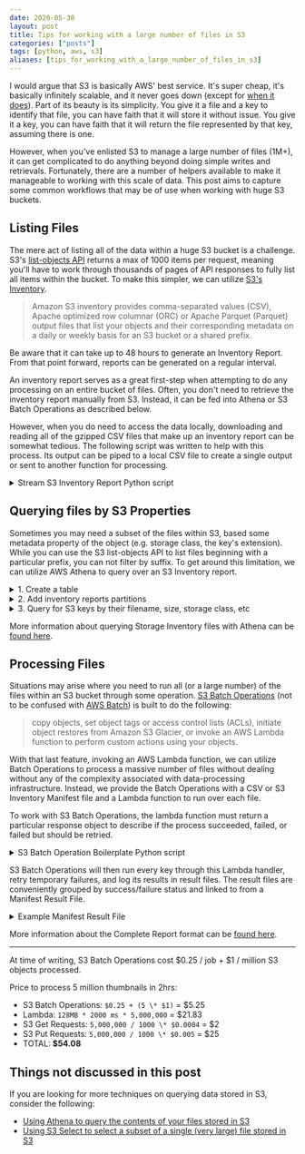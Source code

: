 ```yaml
---
date: 2020-05-30
layout: post
title: Tips for working with a large number of files in S3
categories: ["posts"]
tags: [python, aws, s3]
aliases: [tips_for_working_with_a_large_number_of_files_in_s3]
---
```


I would argue that S3 is basically AWS' best service. It's super cheap, it's basically infinitely scalable, and it never goes down (except for [when it does](https://www.theregister.co.uk/2017/03/01/aws_s3_outage/)). Part of its beauty is its simplicity. You give it a file and a key to identify that file, you can have faith that it will store it without issue. You give it a key, you can have faith that it will return the file represented by that key, assuming there is one.

However, when you've enlisted S3 to manage a large number of files (1M+), it can get complicated to do anything beyond doing simple writes and retrievals. Fortunately, there are a number of helpers available to make it manageable to working with this scale of data. This post aims to capture some common workflows that may be of use when working with huge S3 buckets.

## Listing Files

The mere act of listing all of the data within a huge S3 bucket is a challenge. S3's [list-objects API](https://docs.aws.amazon.com/cli/latest/reference/s3api/list-objects.html) returns a max of 1000 items per request, meaning you'll have to work through thousands of pages of API responses to fully list all items within the bucket. To make this simpler, we can utilize [S3's Inventory](https://docs.aws.amazon.com/AmazonS3/latest/dev/storage-inventory.html).

> Amazon S3 inventory provides comma-separated values (CSV), Apache optimized row columnar (ORC) or Apache Parquet (Parquet) output files that list your objects and their corresponding metadata on a daily or weekly basis for an S3 bucket or a shared prefix.

Be aware that it can take up to 48 hours to generate an Inventory Report. From that point forward, reports can be generated on a regular interval.

An inventory report serves as a great first-step when attempting to do any processing on an entire bucket of files. Often, you don't need to retrieve the inventory report manually from S3. Instead, it can be fed into Athena or S3 Batch Operations as described below.

However, when you do need to access the data locally, downloading and reading all of the gzipped CSV files that make up an inventory report can be somewhat tedious. The following script was written to help with this process. Its output can be piped to a local CSV file to create a single output or sent to another function for processing.

<details>
  <summary>Stream S3 Inventory Report Python script</summary>

```py
import json
import csv
import gzip

import boto3

s3 = boto3.resource('s3')


def list_keys(bucket, manifest_key):
    manifest = json.load(s3.Object(bucket, manifest_key).get()['Body'])
    for obj in manifest['files']:
        gzip_obj = s3.Object(bucket_name=bucket, key=obj['key'])
        buffer = gzip.open(gzip_obj.get()["Body"], mode='rt')
        reader = csv.reader(buffer)
        for row in reader:
            yield row


if __name__ == '__main__':
    bucket = 's3-inventory-output-bucket'
    manifest_key = 'path/to/my/inventory/2019-12-15T00-00Z/manifest.json'

    for bucket, key, *rest in list_keys(bucket, manifest_key):
        print(bucket, key, *rest)
```

</details>

## Querying files by S3 Properties

Sometimes you may need a subset of the files within S3, based some metadata property of the object (e.g. storage class, the key's extension). While you can use the S3 list-objects API to list files beginning with a particular prefix, you can not filter by suffix. To get around this limitation, we can utilize AWS Athena to query over an S3 Inventory report.

<details>
  <summary>1. Create a table</summary>

_This example assumes that you chose `CSV` as the S3 Inventory Output Format. For information on other formats, review [the docs.](https://docs.aws.amazon.com/athena/latest/ug/supported-format.html)_

```sql
CREATE EXTERNAL TABLE your_table_name(
  `bucket` string,
  key string,
  version_id string,
  is_latest boolean,
  is_delete_marker boolean,
  size bigint,
  last_modified_date timestamp,
  e_tag string,
  storage_class string,
  is_multipart_uploaded boolean,
  replication_status string,
  encryption_status string,
  object_lock_retain_until_date timestamp,
  object_lock_mode string,
  object_lock_legal_hold_status string
  )
  PARTITIONED BY (dt string)
  ROW FORMAT DELIMITED
    FIELDS TERMINATED BY ','
    ESCAPED BY '\\'
    LINES TERMINATED BY '\n'
  STORED AS INPUTFORMAT 'org.apache.hadoop.hive.ql.io.SymlinkTextInputFormat'
  OUTPUTFORMAT  'org.apache.hadoop.hive.ql.io.IgnoreKeyTextOutputFormat'
  LOCATION 's3://destination-prefix/source-bucket/YOUR_CONFIG_ID/hive/';
```

</details>

<details>
  <summary>2. Add inventory reports partitions</summary>

```sql
MSCK REPAIR TABLE your_table_name;
```

</details>

<details>
  <summary>3. Query for S3 keys by their filename, size, storage class, etc</summary>

```sql
SELECT storage_class, count(*) as count
FROM your_table_name
WHERE dt = '2019-12-22-00-00'
GROUP BY storage_class
```

</details>

More information about querying Storage Inventory files with Athena can be [found here](https://docs.aws.amazon.com/AmazonS3/latest/dev/storage-inventory.html#storage-inventory-athena-query).

## Processing Files

Situations may arise where you need to run all (or a large number) of the files within an S3 bucket through some operation. [S3 Batch Operations](https://docs.aws.amazon.com/AmazonS3/latest/user-guide/batch-ops.html) (not to be confused with [AWS Batch](https://aws.amazon.com/batch/)) is built to do the following:

> copy objects, set object tags or access control lists (ACLs), initiate object restores from Amazon S3 Glacier, or invoke an AWS Lambda function to perform custom actions using your objects.

With that last feature, invoking an AWS Lambda function, we can utilize Batch Operations to process a massive number of files without dealing without any of the complexity associated with data-processing infrastructure. Instead, we provide the Batch Operations with a CSV or S3 Inventory Manifest file and a Lambda function to run over each file.

To work with S3 Batch Operations, the lambda function must return a particular response object to describe if the process succeeded, failed, or failed but should be retried.

<details>
  <summary>S3 Batch Operation Boilerplate Python script</summary>

```py
import urllib

import boto3
from botocore.exceptions import ClientError

s3 = boto3.resource("s3")


TMP_FAILURE = "TemporaryFailure"
FAILURE = "PermanentFailure"
SUCCESS = "Succeeded"


def process_object(src_object):
    return "TODO: Populate with processing task..."


def get_task_id(event):
    return event["tasks"][0]["taskId"]


def parse_job_parameters(event):
    # Parse job parameters from Amazon S3 batch operations
    # jobId = event["job"]["id"]
    invocationId = event["invocationId"]
    invocationSchemaVersion = event["invocationSchemaVersion"]
    return dict(
        invocationId=invocationId, invocationSchemaVersion=invocationSchemaVersion
    )


def get_s3_object(event):
    # Parse Amazon S3 Key, Key Version, and Bucket ARN
    s3Key = urllib.parse.unquote(event["tasks"][0]["s3Key"])
    s3VersionId = event["tasks"][0]["s3VersionId"]  # Unused
    s3BucketArn = event["tasks"][0]["s3BucketArn"]
    s3Bucket = s3BucketArn.split(":::")[-1]
    return s3.Object(s3Bucket, s3Key)


def build_result(status: str, msg: str):
    return dict(resultCode=status, resultString=msg)


def handler(event, context):
    task_id = get_task_id(event)
    job_params = parse_job_parameters(event)
    s3_object = get_s3_object(event)

    try:
        output = process_object(s3_object)
        # Mark as succeeded
        result = build_result(SUCCESS, output)
    except ClientError as e:
        # If request timed out, mark as a temp failure
        # and Amazon S3 batch operations will make the task for retry. If
        # any other exceptions are received, mark as permanent failure.
        errorCode = e.response["Error"]["Code"]
        errorMessage = e.response["Error"]["Message"]
        if errorCode == "RequestTimeout":
            result = build_result(
                TMP_FAILURE, "Retry request to Amazon S3 due to timeout."
            )
        else:
            result = build_result(FAILURE, f"{errorCode}: {errorMessage}")
    except Exception as e:
        # Catch all exceptions to permanently fail the task
        result = build_result(FAILURE, f"Exception: {e}")

    return {
        **job_params,
        "treatMissingKeysAs": "PermanentFailure",
        "results": [{**result, "taskId": task_id}],
    }
```

</details>

S3 Batch Operations will then run every key through this Lambda handler, retry temporary failures, and log its results in result files. The result files are conveniently grouped by success/failure status and linked to from a Manifest Result File.

<details>
  <summary>Example Manifest Result File</summary>

```json
{
  "Format": "Report_CSV_20180820",
  "ReportCreationDate": "2019-04-05T17:48:39.725Z",
  "Results": [
    {
      "TaskExecutionStatus": "succeeded",
      "Bucket": "my-job-reports",
      "MD5Checksum": "83b1c4cbe93fc893f54053697e10fd6e",
      "Key": "job-f8fb9d89-a3aa-461d-bddc-ea6a1b131955/results/6217b0fab0de85c408b4be96aeaca9b195a7daa5.csv"
    },
    {
      "TaskExecutionStatus": "failed",
      "Bucket": "my-job-reports",
      "MD5Checksum": "22ee037f3515975f7719699e5c416eaa",
      "Key": "job-f8fb9d89-a3aa-461d-bddc-ea6a1b131955/results/b2ddad417e94331e9f37b44f1faf8c7ed5873f2e.csv"
    }
  ],
  "ReportSchema": "Bucket, Key, VersionId, TaskStatus, ErrorCode, HTTPStatusCode, ResultMessage"
}
```

</details>

More information about the Complete Report format can be [found here](https://docs.aws.amazon.com/AmazonS3/latest/dev/batch-ops-examples-reports.html).

---

At time of writing, S3 Batch Operations cost $0.25 / job + $1 / million S3 objects processed.

Price to process 5 million thumbnails in 2hrs:

- S3 Batch Operations: `$0.25 + (5 \* $1)` = $5.25
- Lambda: `128MB * 2000 ms * 5,000,000` = $21.83
- S3 Get Requests: `5,000,000 / 1000 \* $0.0004` = $2
- S3 Put Requests: `5,000,000 / 1000 \* $0.005` = $25
- TOTAL: **$54.08**

## Things not discussed in this post

If you are looking for more techniques on querying data stored in S3, consider the following:

- [Using Athena to query the contents of your files stored in S3](https://aws.amazon.com/blogs/big-data/analyzing-data-in-s3-using-amazon-athena/)
- [Using S3 Select to select a subset of a single (very large) file stored in S3](https://aws.amazon.com/blogs/aws/s3-glacier-select/)
